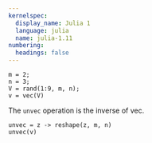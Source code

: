 ```yaml
---
kernelspec:
  display_name: Julia 1
  language: julia
  name: julia-1.11
numbering:
  headings: false
---
```


```{code-cell}
m = 2;
n = 3;
V = rand(1:9, m, n);
v = vec(V)
```

The `unvec` operation is the inverse of vec.

```{code-cell}
unvec = z -> reshape(z, m, n)
unvec(v)
```
